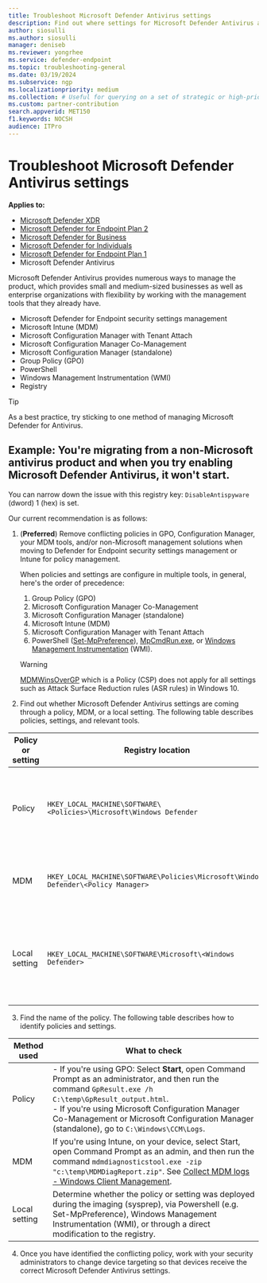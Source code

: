 ```yaml
---
title: Troubleshoot Microsoft Defender Antivirus settings
description: Find out where settings for Microsoft Defender Antivirus are coming from.
author: siosulli
ms.author: siosulli
manager: deniseb
ms.reviewer: yongrhee
ms.service: defender-endpoint
ms.topic: troubleshooting-general
ms.date: 03/19/2024
ms.subservice: ngp
ms.localizationpriority: medium 
ms.collection: # Useful for querying on a set of strategic or high-priority content.
ms.custom: partner-contribution
search.appverid: MET150
f1.keywords: NOCSH
audience: ITPro
---
```


# Troubleshoot Microsoft Defender Antivirus settings

**Applies to:**

- [Microsoft Defender XDR](https://go.microsoft.com/fwlink/?linkid=2118804)
- [Microsoft Defender for Endpoint Plan 2](https://go.microsoft.com/fwlink/p/?linkid=2154037)
- [Microsoft Defender for Business](https://www.microsoft.com/security/business/endpoint-security/microsoft-defender-business)
- [Microsoft Defender for Individuals](https://www.microsoft.com/microsoft-365/microsoft-defender-for-individuals)
- [Microsoft Defender for Endpoint Plan 1](https://go.microsoft.com/fwlink/p/?linkid=2154037)
- Microsoft Defender Antivirus

Microsoft Defender Antivirus provides numerous ways to manage the product, which provides small and medium-sized businesses as well as enterprise organizations with flexibility by working with the management tools that they already have.

- Microsoft Defender for Endpoint security settings management
- Microsoft Intune (MDM)
- Microsoft Configuration Manager with Tenant Attach
- Microsoft Configuration Manager Co-Management
- Microsoft Configuration Manager (standalone)
- Group Policy (GPO)
- PowerShell
- Windows Management Instrumentation (WMI)
- Registry

> [!TIP]
> As a best practice, try sticking to one method of managing Microsoft Defender for Antivirus. 

## Example: You're migrating from a non-Microsoft antivirus product and when you try enabling Microsoft Defender Antivirus, it won't start.

You can narrow down the issue with this registry key: `DisableAntispyware` (dword) 1 (hex) is set.

Our current recommendation is as follows:

1. (**Preferred**) Remove conflicting policies in GPO, Configuration Manager, your MDM tools, and/or non-Microsoft management solutions when moving to Defender for Endpoint security settings management or Intune for policy management.

   When policies and settings are configure in multiple tools, in general, here's the order of precedence:

   1. Group Policy (GPO)
   2. Microsoft Configuration Manager Co-Management
   3. Microsoft Configuration Manager (standalone)
   4. Microsoft Intune (MDM)
   5. Microsoft Configuration Manager with Tenant Attach
   6. PowerShell ([Set-MpPreference](/powershell/module/defender/set-mppreference)), [MpCmdRun.exe](command-line-arguments-microsoft-defender-antivirus.md), or [Windows Management Instrumentation](use-wmi-microsoft-defender-antivirus.md) (WMI).

   > [!WARNING]
   > [MDMWinsOverGP](/windows/client-management/mdm/policy-csp-controlpolicyconflict) which is a Policy (CSP) does not apply for all settings such as Attack Surface Reduction rules (ASR rules) in Windows 10.
 

2. Find out whether Microsoft Defender Antivirus settings are coming through a policy, MDM, or a local setting. The following table describes policies, settings, and relevant tools.

|Policy or setting| Registry location | Tools|
| -------- | -------- | -------- |
|Policy| `HKEY_LOCAL_MACHINE\SOFTWARE\<Policies>\Microsoft\Windows Defender`|- Microsoft Configuration Manager Co-Management<br/>- Microsoft Configuration Manager<br/>- GPO|
|MDM|`HKEY_LOCAL_MACHINE\SOFTWARE\Policies\Microsoft\Windows Defender\<Policy Manager>` |- Microsoft Intune (MDM)<br/>- Microsoft Configuration Manager with Tenant Attach|
|Local setting|`HKEY_LOCAL_MACHINE\SOFTWARE\Microsoft\<Windows Defender>`|- MpCmdRun.exe<br/>- PowerShell (Set-MpPreference)<br/>- Windows Management Instrumentation (WMI)|

3. Find the name of the policy. The following table describes how to identify policies and settings.

|Method used | What to check |
| -------- | -------- |
|Policy| - If you're using GPO: Select **Start**, open Command Prompt as an administrator, and then run the command `GpResult.exe /h C:\temp\GpResult_output.html`. <br/>- If you're using Microsoft Configuration Manager Co-Management or Microsoft Configuration Manager (standalone), go to `C:\Windows\CCM\Logs`.|
|MDM | If you're using Intune, on your device, select Start, open Command Prompt as an admin, and then run the command `mdmdiagnosticstool.exe -zip "c:\temp\MDMDiagReport.zip"`. See [Collect MDM logs - Windows Client Management](/windows/client-management/mdm-collect-logs). |
|Local setting | Determine whether the policy or setting was deployed during the imaging (sysprep), via Powershell (e.g. Set-MpPreference), Windows Management Instrumentation (WMI), or through a direct modification to the registry.|

4. Once you have identified the conflicting policy, work with your security administrators to change device targeting so that devices receive the correct Microsoft Defender Antivirus settings.
